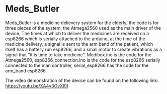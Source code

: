 # Meds_Butler
Meds_Butler is a medicine delievery system for the elderly, the code is for three pieces of the system, the Atmega2560 used as the main driver of the device,
The times at which to deliver the medicines are received on a esp8266 which is serially attached to the arduino, at the time of the medicine delivery, a signal is
sent to the arm band of the patient, which itself has a battery run esp8266, and a small motor to create vibrations as a signal that "it is time to take medicine".
Medibox.ino is the code for the Atmega2560, 
esp8266_connection.ino is the code for the esp8266 serially connected to the man controller,
serial_esp8266 has the code for the arm_band esp8266.

The video demonstration of the device can be found on the following link:
https://youtu.be/XA4y3OvXI9I
